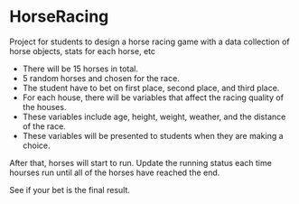 # HorseRacing
Project for students to design a horse racing game with a data collection of horse objects, stats for each horse, etc

* There will be 15 horses in total.
* 5 random horses and chosen for the race.
* The student have to bet on first place, second place, and third place.
* For each house, there will be variables that affect the racing quality of the houses.
* These variables include age, height, weight, weather, and the distance of the race.
* These variables will be presented to students when they are making a choice.

After that, horses will start to run. Update the running status each time hourses run until all of the horses have reached the end.

See if your bet is the final result.
